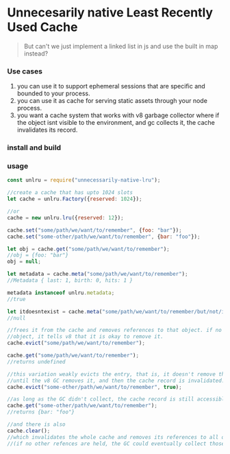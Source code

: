 # Unnecesarily native Least Recently Used Cache
 > But can't we just implement a linked list in js and use the built in map instead?
 
 
### Use cases
 1. you can use it to support ephemeral sessions that are specific and bounded to your process.
 2. you can use it as cache for serving static assets through your node process.
 3. you want a cache system that works with v8 garbage collector where if the object isnt visible to the environment, and gc collects it, the cache invalidates its record. 

### install and build

### usage
```javascript
const unlru = require("unnecessarily-native-lru");

//create a cache that has upto 1024 slots
let cache = unlru.Factory({reserved: 1024});

//or
cache = new unlru.lru({reserved: 12});

cache.set("some/path/we/want/to/remember", {foo: "bar"});
cache.set("some-other/path/we/want/to/remember", {bar: "foo"});

let obj = cache.get("some/path/we/want/to/remember");
//obj = {foo: "bar"}
obj = null; 

let metadata = cache.meta("some/path/we/want/to/remember");
//Metadata { last: 1, birth: 0, hits: 1 }

metadata instanceof unlru.metadata;
//true

let itdoesntexist = cache.meta("some/path/we/want/to/remember/but/not/in/cache");
//null

//frees it from the cache and removes references to that object. if no other variable references the
//object, it tells v8 that it is okay to remove it.
cache.evict("some/path/we/want/to/remember"); 

cache.get("some/path/we/want/to/remember");
//returns undefined

//this variation weakly evicts the entry, that is, it doesn't remove the entry in cache
//until the v8 GC removes it, and then the cache record is invalidated.
cache.evict("some-other/path/we/want/to/remember", true);

//as long as the GC didn't collect, the cache record is still accessible.
cache.get("some-other/path/we/want/to/remember"); 
//returns {bar: "foo"}

//and there is also
cache.clear();
//which invalidates the whole cache and removes its references to all of the underlying JS objects 
//(if no other refences are held, the GC could eventually collect those objects).

```
